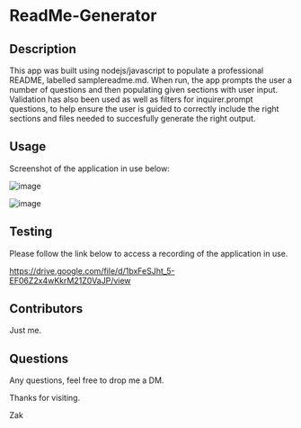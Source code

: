 # ReadMe-Generator

## Description

This app was built using nodejs/javascript to populate a professional README, labelled samplereadme.md. When run, the app prompts the user a number of questions and then populating given sections with user input. Validation has also been used as well as filters for inquirer.prompt questions, to help ensure the user is guided to correctly include the right sections and files needed to succesfully generate the right output. 

## Usage

Screenshot of the application in use below:

![image](https://user-images.githubusercontent.com/50696365/221429869-9c8305bb-1d51-4077-be2b-f9008d17de4a.png)

![image](https://user-images.githubusercontent.com/50696365/221429890-7911d655-775e-44cd-9f2e-b51db4b27d2c.png)


## Testing

Please follow the link below to access a recording of the application in use.

https://drive.google.com/file/d/1bxFeSJht_5-EF06Z2x4wKkrM21Z0VaJP/view


## Contributors
Just me.

## Questions

Any questions, feel free to drop me a DM. 


Thanks for visiting.

Zak



